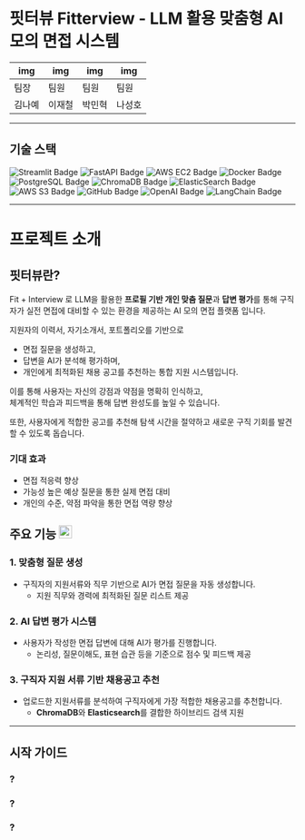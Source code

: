 # 핏터뷰 Fitterview - LLM 활용 맞춤형 AI 모의 면접 시스템

<div align="center">
  
| img | img | img | img | 
|---|---|---|---|
|팀장|팀원|팀원|팀원|
|김나예|이재철|박민혁|나성호| 

</div>

---

## 기술 스택
<img src="https://img.shields.io/badge/Front--End-Streamlit-ff4b4b?logo=streamlit&logoColor=white" alt="Streamlit Badge"/> <img src="https://img.shields.io/badge/Back--End-FastAPI-009688?logo=fastapi&logoColor=white" alt="FastAPI Badge"/>
<img src="https://img.shields.io/badge/Cloud-AWS%20EC2-FF9900?logo=amazon-aws&logoColor=white" alt="AWS EC2 Badge">
<img src="https://img.shields.io/badge/Container-Docker-2496ED?logo=docker&logoColor=white" alt="Docker Badge"/>
<img src="https://img.shields.io/badge/Database-PostgreSQL-4169E1?logo=postgresql&logoColor=white" alt="PostgreSQL Badge"/>
<img src="https://img.shields.io/badge/Vector%20DB-ChromaDB-00B2B2?logo=databricks&logoColor=white" alt="ChromaDB Badge"/>
<img src="https://img.shields.io/badge/Search-Elastic%20Search-005571?logo=elasticsearch&logoColor=white" alt="ElasticSearch Badge"/>
<img src="https://img.shields.io/badge/Storage-AWS%20S3-569A31?logo=amazon-s3&logoColor=white" alt="AWS S3 Badge"/>
<img src="https://img.shields.io/badge/Deployment-GitHub-181717?logo=github&logoColor=white" alt="GitHub Badge"/>
<img src="https://img.shields.io/badge/AI-OpenAI-412991?logo=openai&logoColor=white" alt="OpenAI Badge"/>
<img src="https://img.shields.io/badge/Framework-LangChain-0E8AC8?logo=langchain&logoColor=white" alt="LangChain Badge"/>

---
# 프로젝트 소개
## 핏터뷰란? 
Fit + Interview 로 LLM을 활용한 **프로필 기반 개인 맞춤 질문**과 **답변 평가**를 통해 구직자가 실전 면접에 대비할 수 있는 환경을 제공하는 AI 모의 면접 플랫폼 입니다.

지원자의 이력서, 자기소개서, 포트폴리오를 기반으로  
- 면접 질문을 생성하고,  
- 답변을 AI가 분석해 평가하며,  
- 개인에게 최적화된 채용 공고를 추천하는 통합 지원 시스템입니다.

이를 통해 사용자는 자신의 강점과 약점을 명확히 인식하고,  
체계적인 학습과 피드백을 통해 답변 완성도를 높일 수 있습니다.

또한, 사용자에게 적합한 공고를 추천해 
탐색 시간을 절약하고 새로운 구직 기회를 발견할 수 있도록 돕습니다.

### 기대 효과
- 면접 적응력 향상
- 가능성 높은 예상 질문을 통한 실제 면접 대비
- 개인의 수준, 약점 파악을 통한 면접 역량 향상

## 주요 기능 <img src="https://cdn-icons-png.flaticon.com/128/685/685388.png"  width="23" height="23"/>

### 1. 맞춤형 질문 생성
- 구직자의 지원서류와 직무 기반으로 AI가 면접 질문을 자동 생성합니다.
  - 지원 직무와 경력에 최적화된 질문 리스트 제공

### 2. AI 답변 평가 시스템
- 사용자가 작성한 면접 답변에 대해 AI가 평가를 진행합니다.
  - 논리성, 질문이해도, 표현 습관 등을 기준으로 점수 및 피드백 제공

### 3. 구직자 지원 서류 기반 채용공고 추천
- 업로드한 지원서류를 분석하여 구직자에게 가장 적합한 채용공고를 추천합니다.
  - **ChromaDB**와 **Elasticsearch**를 결합한 하이브리드 검색 지원


---

## 시작 가이드

### ? 

### ? 

### ? 






